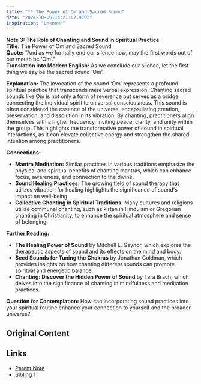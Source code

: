 ```yaml
---
title: "** The Power of Om and Sacred Sound"
date: "2024-10-06T14:21:02.910Z"
inspiration: "Unknown"
---
```


  
**Note 3: The Role of Chanting and Sound in Spiritual Practice**  
**Title:** The Power of Om and Sacred Sound  
**Quote:** "And as we formally end our silence now, may the first words out of our mouth be ‘Om’."  
**Translation into Modern English:** As we conclude our silence, let the first thing we say be the sacred sound ‘Om’.  

**Explanation:** The invocation of the sound ‘Om’ represents a profound spiritual practice that transcends mere verbal expression. Chanting sacred sounds like Om is not only a form of reverence but serves as a bridge connecting the individual spirit to universal consciousness. This sound is often considered the essence of the universe, encapsulating creation, preservation, and dissolution in its vibration. By chanting, practitioners align themselves with a higher frequency, inviting peace, clarity, and unity within the group. This highlights the transformative power of sound in spiritual interactions, as it can elevate collective energy and strengthen the shared intention among practitioners.  

**Connections:**  
- **Mantra Meditation:** Similar practices in various traditions emphasize the physical and spiritual benefits of chanting mantras, which can enhance focus, awareness, and connection to the divine.  
- **Sound Healing Practices:** The growing field of sound therapy that utilizes vibration for healing highlights the significance of sound's impact on well-being.  
- **Collective Chanting in Spiritual Traditions:** Many cultures and religions utilize communal chanting, such as kirtan in Hinduism or Gregorian chanting in Christianity, to enhance the spiritual atmosphere and sense of belonging.  

**Further Reading:**  
- **The Healing Power of Sound** by Mitchell L. Gaynor, which explores the therapeutic aspects of sound and its effects on the mind and body.  
- **Seed Sounds for Tuning the Chakras** by Jonathan Goldman, which provides insights on how chanting different sounds can promote spiritual and energetic balance.  
- **Chanting: Discover the Hidden Power of Sound** by Tara Brach, which delves into the significance of chanting in mindfulness and meditation practices.  

**Question for Contemplation:** How can incorporating sound practices into your spiritual routine enhance your connection to yourself and the broader universe?  


## Original Content



## Links

- [Parent Note](/parent-note.md)
- [Sibling 1](/zettel1.md)
